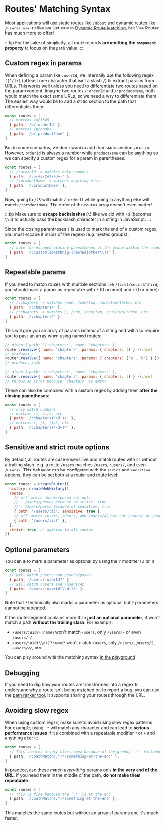 # Routes' Matching Syntax

<VueSchoolLink
  href="https://vueschool.io/lessons/vue-router-4-advanced-routes-matching-syntax"
  title="Learn how to use advanced route routes' matching syntax"
/>

Most applications will use static routes like `/about` and dynamic routes like `/users/:userId` like we just saw in [Dynamic Route Matching](./dynamic-matching.md), but Vue Router has much more to offer!

:::tip
For the sake of simplicity, all route records **are omitting the `component` property** to focus on the `path` value.
:::

## Custom regex in params

When defining a param like `:userId`, we internally use the following regex `([^/]+)` (at least one character that isn't a slash `/`) to extract params from URLs. This works well unless you need to differentiate two routes based on the param content. Imagine two routes `/:orderId` and `/:productName`, both would match the exact same URLs, so we need a way to differentiate them. The easiest way would be to add a static section to the path that differentiates them:

```js
const routes = [
  // matches /o/3549
  { path: '/o/:orderId' },
  // matches /p/books
  { path: '/p/:productName' },
]
```

But in some scenarios, we don't want to add that static section `/o` or `/p`. However, `orderId` is always a number while `productName` can be anything so we can specify a custom regex for a param in parentheses:

```js
const routes = [
  // /:orderId -> matches only numbers
  { path: '/:orderId(\\d+)' },
  // /:productName -> matches anything else
  { path: '/:productName' },
]
```

Now, going to `/25` will match `/:orderId` while going to anything else will match `/:productName`. The order of the `routes` array doesn't even matter!

:::tip
Make sure to **escape backslashes (`\`)** like we did with `\d` (becomes `\\d`) to actually pass the backslash character in a string in JavaScript.
:::

Since the closing parentheses `)` is used to mark the end of a custom regex, you must escape it inside of the regexp (e.g. nested groups):

```js
const routes = [
  // note the escaped closing parentheses of the group within the regexp
  { path: '/:custom(somethnig-(nested|other\\))' },
]
```

## Repeatable params

If you need to match routes with multiple sections like `/first/second/third`, you should mark a param as repeatable with `*` (0 or more) and `+` (1 or more):

```js
const routes = [
  // /:chapters -> matches /one, /one/two, /one/two/three, etc
  { path: '/:chapters+' },
  // /:chapters -> matches /, /one, /one/two, /one/two/three, etc
  { path: '/:chapters*' },
]
```

This will give you an array of params instead of a string and will also require you to pass an array when using named routes:

```js
// given { path: '/:chapters*', name: 'chapters' },
router.resolve({ name: 'chapters', params: { chapters: [] } }).href
// produces /
router.resolve({ name: 'chapters', params: { chapters: ['a', 'b'] } }).href
// produces /a/b

// given { path: '/:chapters+', name: 'chapters' },
router.resolve({ name: 'chapters', params: { chapters: [] } }).href
// throws an Error because `chapters` is empty
```

These can also be combined with a custom regex by adding them **after the closing parentheses**:

```js
const routes = [
  // only match numbers
  // matches /1, /1/2, etc
  { path: '/:chapters(\\d+)+' },
  // matches /, /1, /1/2, etc
  { path: '/:chapters(\\d+)*' },
]
```

## Sensitive and strict route options

By default, all routes are case-insensitive and match routes with or without a trailing slash. e.g. a route `/users` matches `/users`, `/users/`, and even `/Users/`. This behavior can be configured with the `strict` and `sensitive` options, they can be set both at a router and route level:

```js
const router = createRouter({
  history: createWebHistory(),
  routes: [
    // will match /users/posva but not:
    // - /users/posva/ because of strict: true
    // - /Users/posva because of sensitive: true
    { path: '/users/:id', sensitive: true },
    // will match /users, /Users, and /users/42 but not /users/ or /users/42/
    { path: '/users/:id?' },
  ],
  strict: true, // applies to all routes
})
```

## Optional parameters

You can also mark a parameter as optional by using the `?` modifier (0 or 1):

```js
const routes = [
  // will match /users and /users/posva
  { path: '/users/:userId?' },
  // will match /users and /users/42
  { path: '/users/:userId(\\d+)?' },
]
```

Note that `*` technically also marks a parameter as optional but `?` parameters cannot be repeated.

If the route segment contains more than **just an optional parameter**, it won't match a path **without the trailing slash**. For example:

- `/users/:uid?-:name?` won't match `/users`, only `/users/-` or even `/users/-/`
- `/users/:uid(\\d+)?:name?` won't match `/users`, only `/users/`, `/users/2`, `/users/2/`, etc

You can play around with the matching syntax [in the playground](https://paths.esm.dev/?p=AAMsIPQg4AoKzidgQFoEXAmw-IEBBRYYOE0SkABTASiz1qgBpgQA1QTsFjAb3h2onsmlAmGIFsCXjXh4AIA.&t=/users/2/#)

## Debugging

If you need to dig how your routes are transformed into a regex to understand why a route isn't being matched or, to report a bug, you can use the [path ranker tool](https://paths.esm.dev/?p=AAMeJSyAwR4UbFDAFxAcAGAIJXMAAA..#). It supports sharing your routes through the URL.

<RuleKitLink />

## Avoiding slow regex

When using custom regex, make sure to avoid using slow regex patterns. For example, using `.*` will match any character and can lead to **serious performance issues** if it's combined with a repeatable modifier `*` or `+` and anything after it:

```ts
const routes = [
  // This creates a very slow regex because of the greedy `.*` followed by `*` and a static string
  { path: '/:pathMatch(.*)*/something-at-the-end' },
]
```

In practice, use these _match everything_ params only **in the very end of the URL**. If you need them in the middle of the path, **do not make them repeatable**:

```ts
const routes = [
  // This is fine because the `.*` is at the end
  { path: '/:pathMatch(.*)/something-at-the-end' },
]
```

This matches the same routes but without an array of params and it's much faster.
